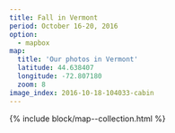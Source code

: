 ```yaml
---
title: Fall in Vermont
period: October 16-20, 2016
option:
  - mapbox
map:
  title: 'Our photos in Vermont'
  latitude: 44.638407
  longitude: -72.807180
  zoom: 8
image_index: 2016-10-18-104033-cabin
---
```


{% include block/map--collection.html %}
